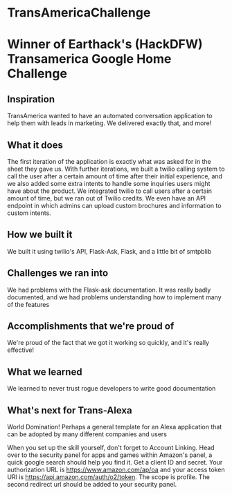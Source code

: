 # TransAmericaChallenge

# Winner of Earthack's (HackDFW) Transamerica Google Home Challenge

## Inspiration
TransAmerica wanted to have an automated conversation application to help them with leads in marketing. We delivered exactly that, and more!

## What it does
The first iteration of the application is exactly what was asked for in the sheet they gave us. With further iterations, we built a twilio calling system to call the user after a certain amount of time after their initial experience, and we also added some extra intents to handle some inquiries users might have about the product. We integrated twilio to call users after a certain amount of time, but we ran out of Twilio credits. We even have an API endpoint in which admins can upload custom brochures and information to custom intents.

## How we built it
We built it using twilio's API, Flask-Ask, Flask, and a little bit of smtpblib

## Challenges we ran into
We had problems with the Flask-ask documentation. It was really badly documented, and we had problems understanding how to implement many of the features

## Accomplishments that we're proud of
We're proud of the fact that we got it working so quickly, and it's really effective!

## What we learned
We learned to never trust rogue developers to write good documentation

## What's next for Trans-Alexa
World Domination! Perhaps a general template for an Alexa application that can be adopted by many different companies and users

When you set up the skill yourself, don't forget to Account Linking. Head over to the security panel for apps and games within Amazon's panel, a quick google search should help you find it. Get a client ID and secret. Your authorization URL is https://www.amazon.com/ap/oa and your access token URl is https://api.amazon.com/auth/o2/token. The scope is profile. The second redirect url should be added to your security panel.

